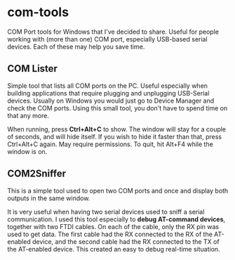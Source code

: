 # com-tools
COM Port tools for Windows that I've decided to share.
Useful for people working with (more than one) COM port, especially USB-based serial devices. Each of these may help you save time.

## COM Lister

Simple tool that lists all COM ports on the PC. Useful especially when building applications that require plugging and unplugging USB-Serial devices. Usually on Windows you would just go to Device Manager and check the COM ports. Using this small tool, you don't have to spend time on that any more.

When running, press **Ctrl+Alt+C** to show. The window will stay for a couple of seconds, and will hide itself. If you wish to hide it faster than that, press Ctrl+Alt+C again. May require permissions.
To quit, hit Alt+F4 while the window is on.

## COM2Sniffer

This is a simple tool used to open two COM ports and once and display both outputs in the same window.

It is very useful when having two serial devices used to sniff a serial communication. I used this tool especially to **debug AT-command devices**, together with two FTDI cables. On each of the cable, only the RX pin was used to get data. The first cable had the RX connected to the RX of the AT-enabled device, and the second cable had the RX connected to the TX of the AT-enabled device. This created an easy to debug real-time situation.
